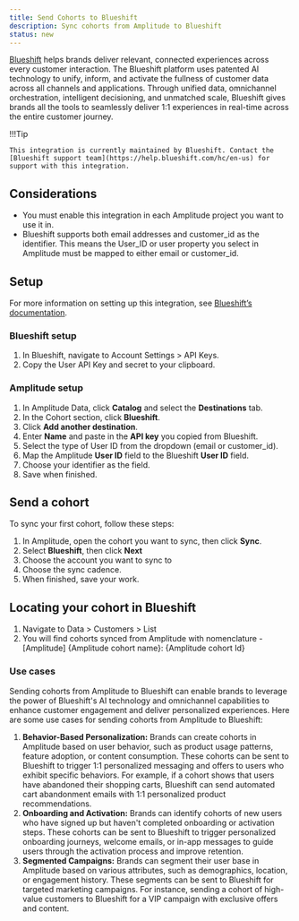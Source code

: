 ```yaml
---
title: Send Cohorts to Blueshift
description: Sync cohorts from Amplitude to Blueshift
status: new
---
```


[Blueshift](https://blueshift.com/) helps brands deliver relevant, connected experiences across every customer interaction. The Blueshift platform uses patented AI technology to unify, inform, and activate the fullness of customer data across all channels and applications. Through unified data, omnichannel orchestration, intelligent decisioning, and unmatched scale, Blueshift gives brands all the tools to seamlessly deliver 1:1 experiences in real-time across the entire customer journey.

!!!Tip

    This integration is currently maintained by Blueshift. Contact the [Blueshift support team](https://help.blueshift.com/hc/en-us) for support with this integration. 

## Considerations

- You must enable this integration in each Amplitude project you want to use it in.
- Blueshift supports both email addresses and customer_id as the identifier. This means the User_ID or user property you select in Amplitude must be mapped to either email or customer_id.

## Setup

For more information on setting up this integration, see [Blueshift’s documentation](https://help.blueshift.com/hc/en-us/articles/28092370413331-Amplitude).

### Blueshift setup

1. In Blueshift, navigate to Account Settings > API Keys.
2. Copy the User API Key and secret to your clipboard.

### Amplitude setup

1. In Amplitude Data, click **Catalog** and select the **Destinations** tab.
2. In the Cohort section, click **Blueshift**.
3. Click **Add another destination**.
4. Enter **Name** and paste in the **API key** you copied from Blueshift.
5. Select the type of User ID from the dropdown (email or customer_id).
6. Map the Amplitude **User ID** field to the Blueshift **User ID** field.
7. Choose your identifier as the field.
8. Save when finished.

## Send a cohort

To sync your first cohort, follow these steps:

1. In Amplitude, open the cohort you want to sync, then click **Sync**.
2. Select **Blueshift**, then click **Next**
3. Choose the account you want to sync to
4. Choose the sync cadence.
5. When finished, save your work.

## Locating your cohort in Blueshift

1. Navigate to Data > Customers > List
2. You will find cohorts synced from Amplitude with nomenclature - [Amplitude] {Amplitude cohort name}: {Amplitude cohort Id}

### Use cases

Sending cohorts from Amplitude to Blueshift can enable brands to leverage the power of Blueshift's AI technology and omnichannel capabilities to enhance customer engagement and deliver personalized experiences. Here are some use cases for sending cohorts from Amplitude to Blueshift:

1. **Behavior-Based Personalization:** Brands can create cohorts in Amplitude based on user behavior, such as product usage patterns, feature adoption, or content consumption. These cohorts can be sent to Blueshift to trigger 1:1 personalized messaging and offers to users who exhibit specific behaviors. For example, if a cohort shows that users have abandoned their shopping carts, Blueshift can send automated cart abandonment emails with 1:1 personalized product recommendations.
2. **Onboarding and Activation:** Brands can identify cohorts of new users who have signed up but haven't completed onboarding or activation steps. These cohorts can be sent to Blueshift to trigger personalized onboarding journeys, welcome emails, or in-app messages to guide users through the activation process and improve retention.
3. **Segmented Campaigns:** Brands can segment their user base in Amplitude based on various attributes, such as demographics, location, or engagement history. These segments can be sent to Blueshift for targeted marketing campaigns. For instance, sending a cohort of high-value customers to Blueshift for a VIP campaign with exclusive offers and content.
